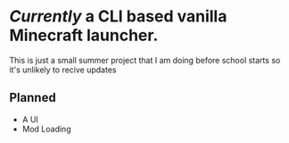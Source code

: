 # *Currently* a CLI based vanilla Minecraft launcher.

This is just a small summer project that I am doing before school starts so it's unlikely to recive updates

## Planned
* A UI
* Mod Loading
